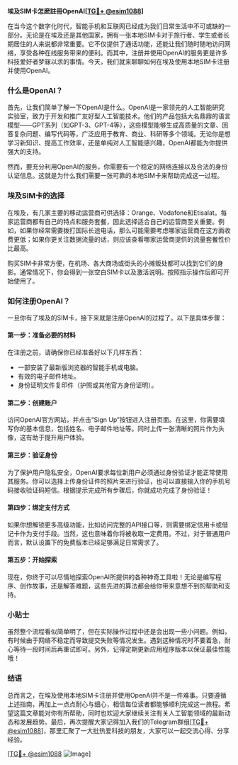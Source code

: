 **埃及SIM卡怎麽註冊OpenAI[[TG💪+ @esim1088](https://t.me/s/esim1088)]**

在当今这个数字化时代，智能手机和互联网已经成为我们日常生活中不可或缺的一部分。无论是在埃及还是其他国家，拥有一张本地SIM卡对于旅行者、学生或者长期居住的人来说都非常重要。它不仅提供了通话功能，还能让我们随时随地访问网络，享受各种在线服务带来的便利。而其中，注册并使用OpenAI的服务更是许多科技爱好者梦寐以求的事情。今天，我们就来聊聊如何在埃及使用本地SIM卡注册并使用OpenAI。

### 什么是OpenAI？

首先，让我们简单了解一下OpenAI是什么。OpenAI是一家领先的人工智能研究实验室，致力于开发和推广友好型人工智能技术。他们的产品包括大名鼎鼎的语言模型——GPT系列（如GPT-3、GPT-4等），这些模型能够生成高质量的文章、回答复杂问题、编写代码等，广泛应用于教育、商业、科研等多个领域。无论你是想学习新知识、提高工作效率，还是单纯对人工智能感兴趣，OpenAI都能为你提供强大的支持。

然而，要充分利用OpenAI的服务，你需要有一个稳定的网络连接以及合法的身份认证信息。这就是为什么我们需要一张可靠的本地SIM卡来帮助完成这一过程。

### 埃及SIM卡的选择

在埃及，有几家主要的移动运营商可供选择：Orange、Vodafone和Etisalat。每家运营商都有自己的特点和服务套餐，因此选择适合自己的运营商至关重要。例如，如果你经常需要拨打国际长途电话，那么可能需要考虑哪家运营商在这方面收费更低；如果你更关注数据流量的话，则应该查看哪家运营商提供的流量套餐性价比最高。

购买SIM卡非常方便，在机场、各大商场或街头的小摊贩处都可以找到它们的身影。通常情况下，你会得到一张空白SIM卡以及激活说明。按照指示操作后即可开始使用了。

### 如何注册OpenAI？

一旦你有了埃及的SIM卡，接下来就是注册OpenAI的过程了。以下是具体步骤：

#### 第一步：准备必要的材料
在注册之前，请确保你已经准备好以下几样东西：
- 一部安装了最新版浏览器的智能手机或电脑。
- 有效的电子邮件地址。
- 身份证明文件复印件（护照或其他官方身份证明）。

#### 第二步：创建账户
访问OpenAI官方网站，并点击“Sign Up”按钮进入注册页面。在这里，你需要填写你的基本信息，包括姓名、电子邮件地址等。同时上传一张清晰的照片作为头像，这有助于提升用户体验。

#### 第三步：验证身份
为了保护用户隐私安全，OpenAI要求每位新用户必须通过身份验证才能正常使用其服务。你可以选择上传身份证件的照片来进行验证，也可以直接输入你的手机号码接收验证码短信。根据提示完成所有步骤后，你就成功完成了身份验证！

#### 第四步：绑定支付方式
如果你想解锁更多高级功能，比如访问完整的API接口等，则需要绑定信用卡或借记卡作为支付手段。当然，这也意味着你将被收取一定费用。不过，对于普通用户而言，默认设置下的免费版本已经足够满足日常需求了。

#### 第五步：开始探索
现在，你终于可以尽情地探索OpenAI所提供的各种神奇工具啦！无论是编写程序、创作故事，还是解答难题，这些先进的算法都会给你带来意想不到的帮助和支持。

### 小贴士

虽然整个流程看似简单明了，但在实际操作过程中还是会出现一些小问题。例如，有时候由于网络不稳定而导致提交失败等情况发生。遇到这种情况时不要着急，耐心等待一段时间后再重试即可。另外，记得定期更新应用程序版本以保证最佳性能哦！

### 结语

总而言之，在埃及使用本地SIM卡注册并使用OpenAI并不是一件难事。只要遵循上述指南，再加上一点点耐心与细心，相信每位读者都能够顺利完成这一旅程。希望这篇文章能对你有所帮助，同时也欢迎大家继续关注有关人工智能领域的最新动态和发展趋势。最后，再次提醒大家记得加入我们的Telegram群组[[TG💪+ @esim1088](https://t.me/s/esim1088)]，那里汇聚了一大批热爱科技的朋友，大家可以一起交流心得、分享经验。

[[TG💪+ @esim1088](https://t.me/s/esim1088) ![Image](https://i.postimg.cc/4NQfJmqS/Snipaste-2025-05-13-00-14-12.png)]